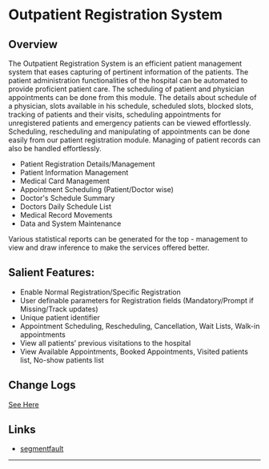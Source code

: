 # Outpatient Registration System

## Overview

   The Outpatient Registration System is an efficient patient management system that eases capturing of pertinent information of the patients. The patient administration functionalities of the hospital can be automated to provide proficient patient care. The scheduling of patient and physician appointments can be done from this module. The details about schedule of a physician, slots available in his schedule, scheduled slots, blocked slots, tracking of patients and their visits, scheduling appointments for unregistered patients and emergency patients can be viewed effortlessly. Scheduling, rescheduling and manipulating of appointments can be done easily from our patient registration module. Managing of patient records can also be handled effortlessly.
   
- Patient Registration Details/Management
- Patient Information Management
- Medical Card Management
- Appointment Scheduling (Patient/Doctor wise)
- Doctor's Schedule Summary
- Doctors Daily Schedule List
- Medical Record Movements
- Data and System Maintenance

Various statistical reports can be generated for the top - management to view and draw inference to make the services offered better.

## Salient Features:

- Enable Normal Registration/Specific Registration
- User definable parameters for Registration fields (Mandatory/Prompt if Missing/Track updates)
- Unique patient identifier
- Appointment Scheduling, Rescheduling, Cancellation, Wait Lists, Walk-in appointments
- View all patients’ previous visitations to the hospital
- View Available Appointments, Booked Appointments, Visited patients list, No-show patients list

## Change Logs

[See Here](https://github.com/jl223vy/OutpatientRegSys/blob/master/Docs/Change%20Logs.md)

## Links

- [segmentfault](https://segmentfault.com/u/jl223vy)

-----
